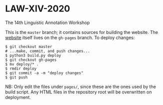 # LAW-XIV-2020
The 14th Linguistic Annotation Workshop

This is the `master` branch; it contains sources for building the website.
The [website](https://sigann.github.io/LAW-XIV-2020) itself lives on the `gh-pages` branch.
To deploy changes:

    $ git checkout master
    # ...make, commit, and push changes...
    $ python3 build.py deploy
    $ git checkout gh-pages
    $ mv deploy/* .
    $ rmdir deploy
    $ git commit -a -m "deploy changes"
    $ git push


NB: Only edit the files under `pages/`, since these are the ones used by the build script. Any HTML files in the repository root will be overwritten on deployment.
